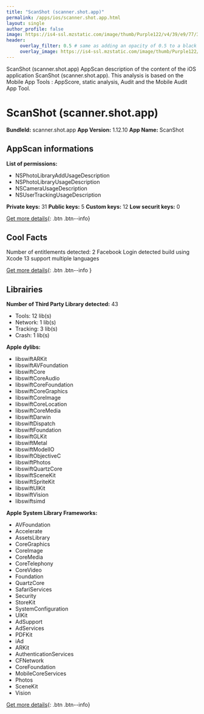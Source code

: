 ```yaml
---
title: "ScanShot (scanner.shot.app)"
permalink: /apps/ios/scanner.shot.app.html
layout: single
author_profile: false
image: https://is4-ssl.mzstatic.com/image/thumb/Purple122/v4/39/e9/77/39e9778d-b539-ca9b-89f5-3b07aae330f2/AppIcon-0-0-1x_U007emarketing-0-0-0-7-0-0-P3-0-0-0-GLES2_U002c0-512MB-85-220-0-0.png/512x512bb.jpg
header: 
     overlay_filter: 0.5 # same as adding an opacity of 0.5 to a black background
     overlay_image: https://is4-ssl.mzstatic.com/image/thumb/Purple122/v4/39/e9/77/39e9778d-b539-ca9b-89f5-3b07aae330f2/AppIcon-0-0-1x_U007emarketing-0-0-0-7-0-0-P3-0-0-0-GLES2_U002c0-512MB-85-220-0-0.png/512x512bb.jpg
---
```

ScanShot (scanner.shot.app) AppScan description of the content of the iOS application ScanShot (scanner.shot.app). This analysis is based on the Mobile App Tools : AppScore, static analysis, Audit and the Mobile Audit App Tool.

# ScanShot (scanner.shot.app)

**BundleId:** scanner.shot.app
**App Version:** 1.12.10
**App Name:** ScanShot


## AppScan informations 

**List of permissions:** 
- NSPhotoLibraryAddUsageDescription
- NSPhotoLibraryUsageDescription
- NSCameraUsageDescription
- NSUserTrackingUsageDescription
  
  
**Private keys:** 31
**Public keys:** 5
**Custom keys:** 12
**Low securit keys:** 0
  
[Get more details](/pricing.html){: .btn .btn--info}

## Cool Facts

Number of entitlements detected: 2
Facebook Login detected
build using Xcode 13
support multiple languages
  
[Get more details](/pricing.html){: .btn .btn--info }

## Librairies 
**Number of Third Party Library detected:** 43
- Tools: 12 lib(s)
- Network: 1 lib(s)
- Tracking: 3 lib(s)
- Crash: 1 lib(s)


**Apple dylibs:**
- libswiftARKit
- libswiftAVFoundation
- libswiftCore
- libswiftCoreAudio
- libswiftCoreFoundation
- libswiftCoreGraphics
- libswiftCoreImage
- libswiftCoreLocation
- libswiftCoreMedia
- libswiftDarwin
- libswiftDispatch
- libswiftFoundation
- libswiftGLKit
- libswiftMetal
- libswiftModelIO
- libswiftObjectiveC
- libswiftPhotos
- libswiftQuartzCore
- libswiftSceneKit
- libswiftSpriteKit
- libswiftUIKit
- libswiftVision
- libswiftsimd


**Apple System Library Frameworks:**
- AVFoundation
- Accelerate
- AssetsLibrary
- CoreGraphics
- CoreImage
- CoreMedia
- CoreTelephony
- CoreVideo
- Foundation
- QuartzCore
- SafariServices
- Security
- StoreKit
- SystemConfiguration
- UIKit
- AdSupport
- AdServices
- PDFKit
- iAd
- ARKit
- AuthenticationServices
- CFNetwork
- CoreFoundation
- MobileCoreServices
- Photos
- SceneKit
- Vision


  
[Get more details](/pricing.html){: .btn .btn--info}

